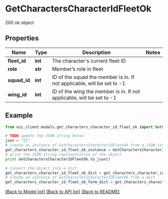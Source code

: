 # GetCharactersCharacterIdFleetOk

200 ok object

## Properties

Name | Type | Description | Notes
------------ | ------------- | ------------- | -------------
**fleet_id** | **int** | The character&#39;s current fleet ID | 
**role** | **str** | Member’s role in fleet | 
**squad_id** | **int** | ID of the squad the member is in. If not applicable, will be set to -1 | 
**wing_id** | **int** | ID of the wing the member is in. If not applicable, will be set to -1 | 

## Example

```python
from esi_client.models.get_characters_character_id_fleet_ok import GetCharactersCharacterIdFleetOk

# TODO update the JSON string below
json = "{}"
# create an instance of GetCharactersCharacterIdFleetOk from a JSON string
get_characters_character_id_fleet_ok_instance = GetCharactersCharacterIdFleetOk.from_json(json)
# print the JSON string representation of the object
print GetCharactersCharacterIdFleetOk.to_json()

# convert the object into a dict
get_characters_character_id_fleet_ok_dict = get_characters_character_id_fleet_ok_instance.to_dict()
# create an instance of GetCharactersCharacterIdFleetOk from a dict
get_characters_character_id_fleet_ok_form_dict = get_characters_character_id_fleet_ok.from_dict(get_characters_character_id_fleet_ok_dict)
```
[[Back to Model list]](../README.md#documentation-for-models) [[Back to API list]](../README.md#documentation-for-api-endpoints) [[Back to README]](../README.md)


